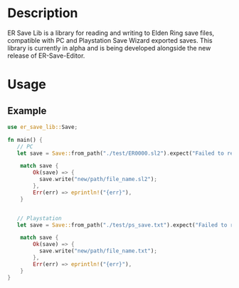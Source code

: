 # Description
ER Save Lib is a library for reading and writing to Elden Ring save files, compatible with PC and Playstation Save Wizard exported saves. This library is currently in alpha and is being developed alongside the new release of ER-Save-Editor.

# Usage
## Example
```rust
use er_save_lib::Save;

fn main() {
   // PC
   let save = Save::from_path("./test/ER0000.sl2").expect("Failed to read save file!");

    match save {
        Ok(save) => {
          save.write("new/path/file_name.sl2");
        },
        Err(err) => eprintln!("{err}"),
    }


   // Playstation
   let save = Save::from_path("./test/ps_save.txt").expect("Failed to read save file!");

    match save {
        Ok(save) => {
          save.write("new/path/file_name.txt");
        },
        Err(err) => eprintln!("{err}"),
    }
}
```
